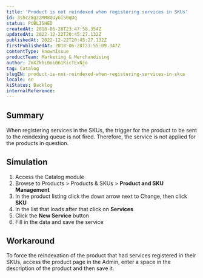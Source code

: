 ```yaml
---
title: 'Product is not reindexed when registering services in SKUs'
id: 3shcZ8gz2MM8QUyGiS0qUq
status: PUBLISHED
createdAt: 2018-06-28T23:47:58.354Z
updatedAt: 2022-12-22T20:45:27.132Z
publishedAt: 2022-12-22T20:45:27.132Z
firstPublishedAt: 2018-06-28T23:55:09.347Z
contentType: knownIssue
productTeam: Marketing & Merchandising
author: 2mXZkbi0oi061KicTExNjo
tag: Catalog
slugEN: product-is-not-reindexed-when-registering-services-in-skus
locale: en
kiStatus: Backlog
internalReference: 
---
```


## Summary

When registering services in the SKUs, the trigger for the product to be sent to the reindexing queue is not fired. Therefore, the service is not applied for the products in question.


## Simulation

1. Access the Catalog module
2. Browse to Products > Products & SKUs > __Product and SKU Management__
3. In the product listing click the down arrow next to Change, then click __SKU__
4. In the list that loads after that click on __Services__
5. Click the __New Service__ button
6. Fill in the data and save the service

## Workaround

To force the reindexation of the product that had services registered in their SKUs, access the product page in the Admin, enter a space in the description of the product and then save it.


